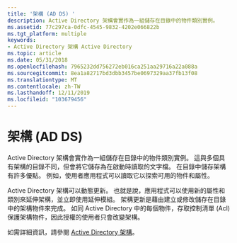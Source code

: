 ```yaml
---
title: '架構 (AD DS) '
description: Active Directory 架構會實作為一組儲存在目錄中的物件類別實例。
ms.assetid: 77c297ca-0dfc-4545-9832-4202e066822b
ms.tgt_platform: multiple
keywords:
- Active Directory 架構 Active Directory
ms.topic: article
ms.date: 05/31/2018
ms.openlocfilehash: 7965232dd756272eb016ca251aa29716a22a088a
ms.sourcegitcommit: 8ea1a82717bd3dbb3457be0697329aa37fb13f08
ms.translationtype: MT
ms.contentlocale: zh-TW
ms.lasthandoff: 12/11/2019
ms.locfileid: "103679456"
---
```

# <a name="schema-ad-ds"></a>架構 (AD DS) 

Active Directory 架構會實作為一組儲存在目錄中的物件類別實例。 這與多個具有架構的目錄不同，但會將它儲存為在啟動時讀取的文字檔。 在目錄中儲存架構有許多優點。 例如，使用者應用程式可以讀取它以探索可用的物件和屬性。

Active Directory 架構可以動態更新。 也就是說，應用程式可以使用新的屬性和類別來延伸架構，並立即使用延伸模組。 架構更新是藉由建立或修改儲存在目錄中的架構物件來完成。 如同 Active Directory 中的每個物件，存取控制清單 (Acl) 保護架構物件，因此授權的使用者只會改變架構。

如需詳細資訊，請參閱 [Active Directory 架構](active-directory-schema.md)。

 

 




